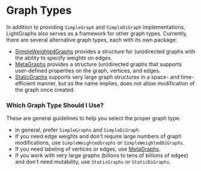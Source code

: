 # Graph Types

In addition to providing `SimpleGraph` and `SimpleDiGraph` implementations, LightGraphs also serves as a framework for other graph types. Currently, there are several alternative graph types, each with its own package:

- [SimpleWeightedGraphs](https://github.com/JuliaGraphs/SimpleWeightedGraphs.jl) provides a structure for (un)directed graphs with the ability to specify weights on edges.
- [MetaGraphs](https://github.com/JuliaGraphs/MetaGraphs.jl) provides a structure (un)directed graphs that supports user-defined properties on the graph, vertices, and edges.
- [StaticGraphs](https://github.com/JuliaGraphs/StaticGraphs.jl) supports very large graph structures in a space- and time-efficient manner, but as the name implies, does not allow modification of the graph once
created.

### Which Graph Type Should I Use?

These are general guidelines to help you select the proper graph type.

- In general, prefer `SimpleGraphs` and `SimpleDiGraph`.
- If you need edge weights and don't require large numbers of graph modifications, use `SimpleWeightedGraphs` or `SimpleWeightedDiGraphs`.
- If you need labeling of vertices or edges, use [MetaGraphs](https://github.com/JuliaGraphs/MetaGraphs.jl).
- If you work with very large graphs (billons to tens of billions of edges) and don't need mutability, use `StaticGraphs` or `StaticDiGraphs`.
